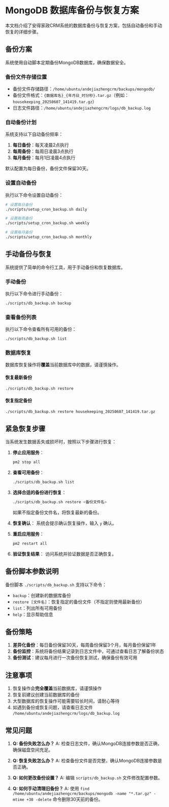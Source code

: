 # MongoDB 数据库备份与恢复方案

本文档介绍了安得家政CRM系统的数据库备份与恢复方案，包括自动备份和手动恢复的详细步骤。

## 备份方案

系统使用自动脚本定期备份MongoDB数据库，确保数据安全。

### 备份文件存储位置

- 备份文件存储路径：`/home/ubuntu/andejiazhengcrm/backups/mongodb/`
- 备份文件格式：`{数据库名}_{年月日_时分秒}.tar.gz`（例如：`housekeeping_20250607_141419.tar.gz`）
- 日志文件路径：`/home/ubuntu/andejiazhengcrm/logs/db_backup.log`

### 自动备份计划

系统支持以下自动备份频率：

1. **每日备份**：每天凌晨2点执行
2. **每周备份**：每周日凌晨3点执行
3. **每月备份**：每月1日凌晨4点执行

默认配置为每日备份，备份文件保留30天。

### 设置自动备份

执行以下命令设置自动备份：

```bash
# 设置每日备份
./scripts/setup_cron_backup.sh daily

# 设置每周备份
./scripts/setup_cron_backup.sh weekly

# 设置每月备份
./scripts/setup_cron_backup.sh monthly
```

## 手动备份与恢复

系统提供了简单的命令行工具，用于手动备份和恢复数据库。

### 手动备份

执行以下命令进行手动备份：

```bash
./scripts/db_backup.sh backup
```

### 查看备份列表

执行以下命令查看所有可用的备份：

```bash
./scripts/db_backup.sh list
```

### 数据库恢复

数据库恢复操作将**覆盖**当前数据库中的数据，请谨慎操作。

#### 恢复最新备份

```bash
./scripts/db_backup.sh restore
```

#### 恢复指定备份

```bash
./scripts/db_backup.sh restore housekeeping_20250607_141419.tar.gz
```

## 紧急恢复步骤

当系统发生数据丢失或损坏时，按照以下步骤进行恢复：

1. **停止应用服务**：
   ```bash
   pm2 stop all
   ```

2. **查看可用备份**：
   ```bash
   ./scripts/db_backup.sh list
   ```

3. **选择合适的备份进行恢复**：
   ```bash
   ./scripts/db_backup.sh restore <备份文件名>
   ```
   如果不指定备份文件名，将恢复最新的备份。

4. **恢复确认**：
   系统会提示确认恢复操作，输入 `y` 确认。

5. **重启应用服务**：
   ```bash
   pm2 restart all
   ```

6. **验证恢复结果**：
   访问系统并验证数据是否正确恢复。

## 备份脚本参数说明

备份脚本 `./scripts/db_backup.sh` 支持以下命令：

- `backup`：创建新的数据库备份
- `restore [文件名]`：恢复指定的备份文件（不指定则使用最新备份）
- `list`：列出所有可用备份
- `help`：显示帮助信息

## 备份策略

1. **差异化备份**：每日备份保留30天，每周备份保留3个月，每月备份保留1年
2. **备份监控**：系统将备份结果记录到日志文件中，可通过查看日志了解备份状态
3. **备份测试**：建议每月进行一次备份恢复测试，确保备份有效可用

## 注意事项

1. 恢复操作会**完全覆盖**当前数据库，请谨慎操作
2. 恢复前建议创建当前数据库的备份
3. 大型数据库的恢复操作可能需要较长时间，请耐心等待
4. 如遇到备份或恢复问题，请查看日志文件 `/home/ubuntu/andejiazhengcrm/logs/db_backup.log`

## 常见问题

1. **Q: 备份失败怎么办？**
   A: 检查日志文件，确认MongoDB连接参数是否正确，确保磁盘空间充足。

2. **Q: 恢复失败怎么办？**
   A: 检查备份文件是否完整，确认MongoDB连接参数是否正确。

3. **Q: 如何更改备份设置？**
   A: 编辑 `scripts/db_backup.sh` 文件修改配置参数。

4. **Q: 如何手动清理旧备份？**
   A: 使用 `find /home/ubuntu/andejiazhengcrm/backups/mongodb -name "*.tar.gz" -mtime +30 -delete` 命令删除30天前的备份。 